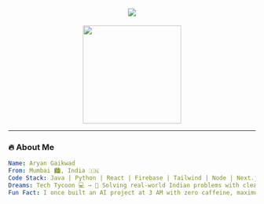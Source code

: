 <h1 align="center">
  <img src="https://readme-typing-svg.herokuapp.com?font=Fira+Code&weight=700&pause=1000&center=true&vCenter=true&width=435&lines=Hey%2C+I'm+Aryan+Gaikwad+%F0%9F%91%8A;Full-stack+Web+Dev+%7C+Cybersecurity+Nerd+%7C+Tech+Visionary" />
</h1>

<div align="center">
  <img src="https://media.giphy.com/media/3o7abKhOpu0NwenH3O/giphy.gif" width="200px" />
</div>

---

### 🔥 About Me
```yaml
Name: Aryan Gaikwad
From: Mumbai 🏙️, India 🇮🇳
Code Stack: Java | Python | React | Firebase | Tailwind | Node | Next.js | TypeScript | MongoDB
Dreams: Tech Tycoon 💻 → 🚀 Solving real-world Indian problems with clean code & chaos
Fun Fact: I once built an AI project at 3 AM with zero caffeine, maximum bugs, and somehow… it worked. Chaos is my debugging strategy.
